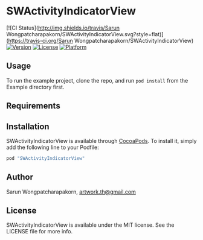 # SWActivityIndicatorView

[![CI Status](http://img.shields.io/travis/Sarun Wongpatcharapakorn/SWActivityIndicatorView.svg?style=flat)](https://travis-ci.org/Sarun Wongpatcharapakorn/SWActivityIndicatorView)
[![Version](https://img.shields.io/cocoapods/v/SWActivityIndicatorView.svg?style=flat)](http://cocoapods.org/pods/SWActivityIndicatorView)
[![License](https://img.shields.io/cocoapods/l/SWActivityIndicatorView.svg?style=flat)](http://cocoapods.org/pods/SWActivityIndicatorView)
[![Platform](https://img.shields.io/cocoapods/p/SWActivityIndicatorView.svg?style=flat)](http://cocoapods.org/pods/SWActivityIndicatorView)

## Usage

To run the example project, clone the repo, and run `pod install` from the Example directory first.

## Requirements

## Installation

SWActivityIndicatorView is available through [CocoaPods](http://cocoapods.org). To install
it, simply add the following line to your Podfile:

```ruby
pod "SWActivityIndicatorView"
```

## Author

Sarun Wongpatcharapakorn, artwork.th@gmail.com

## License

SWActivityIndicatorView is available under the MIT license. See the LICENSE file for more info.
